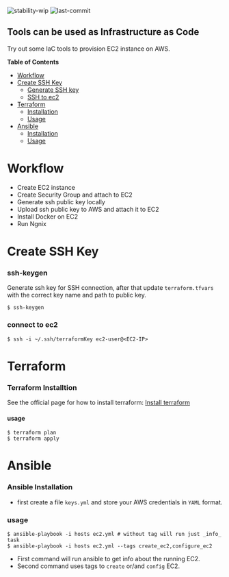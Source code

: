 ![stability-wip](https://img.shields.io/badge/stability-work_in_progress-lightgrey.svg)
![last-commit](https://img.shields.io/github/last-commit/imilad/infrastructure-as-code-tools)

## Tools can be used as Infrastructure as Code
Try out some IaC tools to provision EC2 instance on AWS.

**Table of Contents**
- [Workflow](#workflow)
- [Create SSH Key](#create-ssh-key)
    - [Generate SSH key](#ssh-keygen)
    - [SSH to ec2](#connect-to-ec2)
- [Terraform](#terraform)
    - [Installation](#terraform-installtion)
    - [Usage](#usage)
- [Ansible](#ansible)
    - [Installation](#ansible-installation)
    - [Usage](#usage)

# Workflow
* Create EC2 instance
* Create Security Group and attach to EC2
* Generate ssh public key locally
* Upload ssh public key to AWS and attach it to EC2
* Install Docker on EC2
* Run Ngnix

# Create SSH Key 
### ssh-keygen
Generate ssh key for SSH connection, after that update `terraform.tfvars` with the correct key name and path to public key.
```shell script
$ ssh-keygen
```

### connect to ec2
```shell script
$ ssh -i ~/.ssh/terraformKey ec2-user@<EC2-IP>
```


# Terraform
### Terraform Installtion
See the official page for how to install terraform: [Install terraform](https://learn.hashicorp.com/terraform/getting-started/install.html)

#### usage
```shell script
$ terraform plan
$ terraform apply
```

# Ansible
### Ansible Installation
* first create a file `keys.yml` and store your AWS credentials in `YAML` format.

### usage
```shell script
$ ansible-playbook -i hosts ec2.yml # without tag will run just _info_ task
$ ansible-playbook -i hosts ec2.yml --tags create_ec2,configure_ec2 
```
* First command will run ansible to get info about the running EC2.
* Second command uses tags to `create` or/and `config` EC2.
